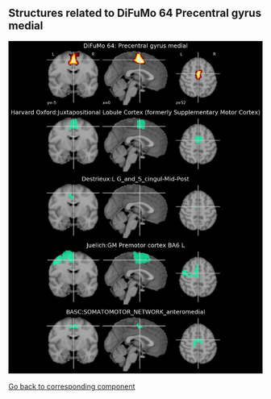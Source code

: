 


## Structures related to DiFuMo 64 Precentral gyrus medial

![34](34.jpg "Structures related to DiFuMo 64 Precentral gyrus medial")

[Go back to corresponding component](https://parietal-inria.github.io/DiFuMo/64/html/34.html)